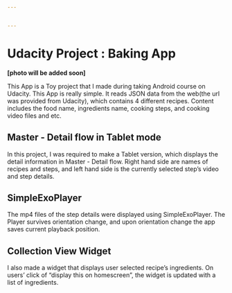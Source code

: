 ```yaml
---


---
```


<h1 id="udacity-project--baking-app">Udacity Project : Baking App</h1>
<p><strong>[photo will be added soon]</strong></p>
<p>This App is a Toy project that I made during taking Android course on Udacity. This App is really simple. It reads JSON data from the web(the url was provided from Udacity), which contains 4 different recipes. Content includes the food name, ingredients name, cooking steps, and cooking video files and etc.</p>
<h2 id="master---detail-flow-in-tablet-mode">Master - Detail flow in Tablet mode</h2>
<p>In this project, I was required to make a Tablet version, which displays the detail information in Master - Detail flow. Right hand side are names of recipes and steps, and left hand side is the currently selected step’s video and step details.</p>
<h2 id="simpleexoplayer">SimpleExoPlayer</h2>
<p>The mp4 files of the step details were displayed using SimpleExoPlayer. The Player survives orientation change, and upon orientation change the app saves current playback position.</p>
<h2 id="collection-view-widget">Collection View Widget</h2>
<p>I also made a widget that displays user selected recipe’s ingredients. On users’ click of “display this on homescreen”, the widget is updated with a list of ingredients.</p>

